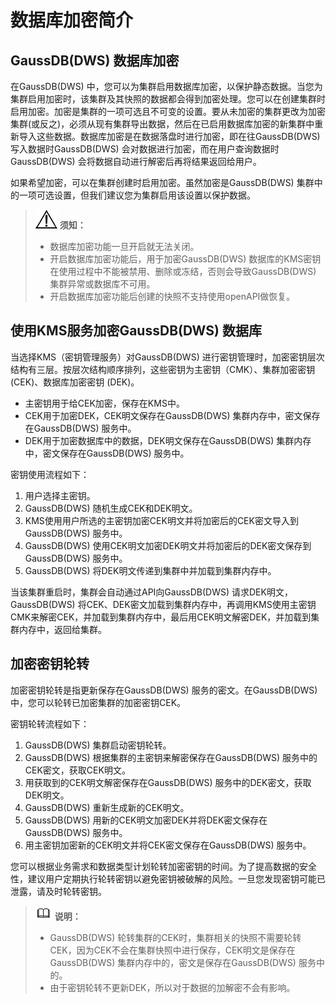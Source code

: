# 数据库加密简介<a name="ZH-CN_TOPIC_0000001455556833"></a>

## GaussDB\(DWS\) 数据库加密<a name="section6440145262618"></a>

在GaussDB\(DWS\) 中，您可以为集群启用数据库加密，以保护静态数据。当您为集群启用加密时，该集群及其快照的数据都会得到加密处理。您可以在创建集群时启用加密。加密是集群的一项可选且不可变的设置。要从未加密的集群更改为加密集群\(或反之\)，必须从现有集群导出数据，然后在已启用数据库加密的新集群中重新导入这些数据。数据库加密是在数据落盘时进行加密，即在往GaussDB\(DWS\) 写入数据时GaussDB\(DWS\) 会对数据进行加密，而在用户查询数据时GaussDB\(DWS\) 会将数据自动进行解密后再将结果返回给用户。

如果希望加密，可以在集群创建时启用加密。虽然加密是GaussDB\(DWS\) 集群中的一项可选设置，但我们建议您为集群启用该设置以保护数据。

>![](public_sys-resources/icon-notice.gif) **须知：** 
>-   数据库加密功能一旦开启就无法关闭。
>-   开启数据库加密功能后，用于加密GaussDB\(DWS\) 数据库的KMS密钥在使用过程中不能被禁用、删除或冻结，否则会导致GaussDB\(DWS\) 集群异常或数据库不可用。
>-   开启数据库加密功能后创建的快照不支持使用openAPI做恢复。

## 使用KMS服务加密GaussDB\(DWS\) 数据库<a name="section18974175462716"></a>

当选择KMS（密钥管理服务）对GaussDB\(DWS\) 进行密钥管理时，加密密钥层次结构有三层。按层次结构顺序排列，这些密钥为主密钥（CMK）、集群加密密钥 \(CEK\)、数据库加密密钥 \(DEK\)。

-   主密钥用于给CEK加密，保存在KMS中。
-   CEK用于加密DEK，CEK明文保存在GaussDB\(DWS\) 集群内存中，密文保存在GaussDB\(DWS\) 服务中。
-   DEK用于加密数据库中的数据，DEK明文保存在GaussDB\(DWS\) 集群内存中，密文保存在GaussDB\(DWS\) 服务中。

密钥使用流程如下：

1.  用户选择主密钥。
2.  GaussDB\(DWS\) 随机生成CEK和DEK明文。
3.  KMS使用用户所选的主密钥加密CEK明文并将加密后的CEK密文导入到GaussDB\(DWS\) 服务中。
4.  GaussDB\(DWS\) 使用CEK明文加密DEK明文并将加密后的DEK密文保存到GaussDB\(DWS\) 服务中。
5.  GaussDB\(DWS\) 将DEK明文传递到集群中并加载到集群内存中。

当该集群重启时，集群会自动通过API向GaussDB\(DWS\) 请求DEK明文，GaussDB\(DWS\) 将CEK、DEK密文加载到集群内存中，再调用KMS使用主密钥CMK来解密CEK，并加载到集群内存中，最后用CEK明文解密DEK，并加载到集群内存中，返回给集群。

## 加密密钥轮转<a name="section124571220182719"></a>

加密密钥轮转是指更新保存在GaussDB\(DWS\) 服务的密文。在GaussDB\(DWS\) 中，您可以轮转已加密集群的加密密钥CEK。

密钥轮转流程如下：

1.  GaussDB\(DWS\) 集群启动密钥轮转。
2.  GaussDB\(DWS\) 根据集群的主密钥来解密保存在GaussDB\(DWS\) 服务中的CEK密文，获取CEK明文。
3.  用获取到的CEK明文解密保存在GaussDB\(DWS\) 服务中的DEK密文，获取DEK明文。
4.  GaussDB\(DWS\) 重新生成新的CEK明文。
5.  GaussDB\(DWS\) 用新的CEK明文加密DEK并将DEK密文保存在GaussDB\(DWS\) 服务中。
6.  用主密钥加密新的CEK明文并将CEK密文保存在GaussDB\(DWS\) 服务中。

您可以根据业务需求和数据类型计划轮转加密密钥的时间。为了提高数据的安全性，建议用户定期执行轮转密钥以避免密钥被破解的风险。一旦您发现密钥可能已泄露，请及时轮转密钥。

>![](public_sys-resources/icon-note.gif) **说明：** 
>-   GaussDB\(DWS\) 轮转集群的CEK时，集群相关的快照不需要轮转CEK，因为CEK不会在集群快照中进行保存，CEK明文是保存在GaussDB\(DWS\) 集群内存中的，密文是保存在GaussDB\(DWS\) 服务中的。
>-   由于密钥轮转不更新DEK，所以对于数据的加解密不会有影响。

